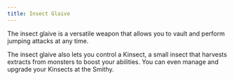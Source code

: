 ```yaml
---
title: Insect Glaive
---
```


The insect glaive is a versatile weapon that allows you to vault and perform jumping attacks at any time.

The insect glaive also lets you control a Kinsect, a small insect that harvests extracts from monsters to boost your abilities. You can even manage and upgrade your Kinsects at the Smithy.
